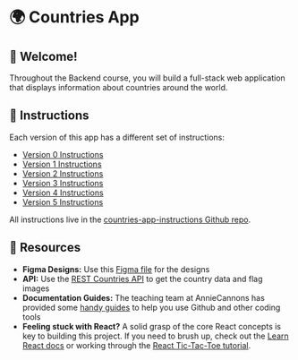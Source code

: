 # 🌍 Countries App

## 👋 Welcome!

Throughout the Backend course, you will build a full-stack web application that displays information about countries around the world.

## 📝 Instructions

Each version of this app has a different set of instructions:

- [Version 0 Instructions](https://github.com/AnnieCannons/countries-app-instructions/tree/main/version-0)
- [Version 1 Instructions](https://github.com/AnnieCannons/countries-app-instructions/tree/main/version-1)
- [Version 2 Instructions](https://github.com/AnnieCannons/countries-app-instructions/tree/main/version-2)
- [Version 3 Instructions](https://github.com/AnnieCannons/countries-app-instructions/tree/main/version-3)
- [Version 4 Instructions](https://github.com/AnnieCannons/countries-app-instructions/tree/main/version-4)
- [Version 5 Instructions](https://github.com/AnnieCannons/countries-app-instructions/tree/main/version-5)

All instructions live in the [countries-app-instructions Github repo](https://github.com/AnnieCannons/countries-app-instructions).

## 🔗 Resources

- **Figma Designs:** Use this [Figma file](https://www.figma.com/design/YuEMNteoQic0h6RRiYprpV/Countries-API-Project?m=auto&t=C9b6FsfUdPspzaqu-1) for the designs
- **API:** Use the [REST Countries API](https://restcountries.com) to get the country data and flag images
- **Documentation Guides:** The teaching team at AnnieCannons has provided some [handy guides](https://docs.google.com/document/d/18jxCUA0bebCyYaIHy8aaKMgOQH4w5-b-iCGDWpV4K4M/edit?tab=t.0#heading=h.ykdbmvmlp0ag) to help you use Github and other coding tools
- **Feeling stuck with React?** A solid grasp of the core React concepts is key to building this project. If you need to brush up, check out the [Learn React docs](https://react.dev/learn) or working through the [React Tic-Tac-Toe tutorial](https://react.dev/learn/tutorial-tic-tac-toe).
